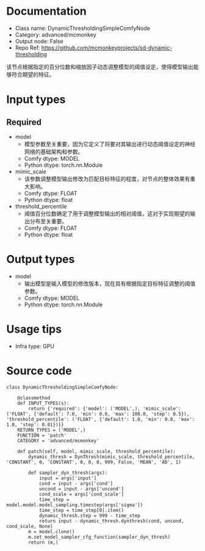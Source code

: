 # Documentation
- Class name: DynamicThresholdingSimpleComfyNode
- Category: advanced/mcmonkey
- Output node: False
- Repo Ref: https://github.com/mcmonkeyprojects/sd-dynamic-thresholding

该节点根据指定的百分位数和缩放因子动态调整模型的阈值设定，使得模型输出能够符合期望的特征。

# Input types
## Required
- model
    - 模型参数至关重要，因为它定义了将要对其输出进行动态阈值设定的神经网络的基础架构和参数。
    - Comfy dtype: MODEL
    - Python dtype: torch.nn.Module
- mimic_scale
    - 该参数调整模型输出修改为匹配目标特征的程度，对节点的整体效果有重大影响。
    - Comfy dtype: FLOAT
    - Python dtype: float
- threshold_percentile
    - 阈值百分位数确定了用于调整模型输出的相对阈值，这对于实现期望的输出分布至关重要。
    - Comfy dtype: FLOAT
    - Python dtype: float

# Output types
- model
    - 输出模型是输入模型的修改版本，现在具有根据指定目标特征调整的阈值参数。
    - Comfy dtype: MODEL
    - Python dtype: torch.nn.Module

# Usage tips
- Infra type: GPU

# Source code
```
class DynamicThresholdingSimpleComfyNode:

    @classmethod
    def INPUT_TYPES(s):
        return {'required': {'model': ('MODEL',), 'mimic_scale': ('FLOAT', {'default': 7.0, 'min': 0.0, 'max': 100.0, 'step': 0.5}), 'threshold_percentile': ('FLOAT', {'default': 1.0, 'min': 0.0, 'max': 1.0, 'step': 0.01})}}
    RETURN_TYPES = ('MODEL',)
    FUNCTION = 'patch'
    CATEGORY = 'advanced/mcmonkey'

    def patch(self, model, mimic_scale, threshold_percentile):
        dynamic_thresh = DynThresh(mimic_scale, threshold_percentile, 'CONSTANT', 0, 'CONSTANT', 0, 0, 0, 999, False, 'MEAN', 'AD', 1)

        def sampler_dyn_thresh(args):
            input = args['input']
            cond = input - args['cond']
            uncond = input - args['uncond']
            cond_scale = args['cond_scale']
            time_step = model.model.model_sampling.timestep(args['sigma'])
            time_step = time_step[0].item()
            dynamic_thresh.step = 999 - time_step
            return input - dynamic_thresh.dynthresh(cond, uncond, cond_scale, None)
        m = model.clone()
        m.set_model_sampler_cfg_function(sampler_dyn_thresh)
        return (m,)
```